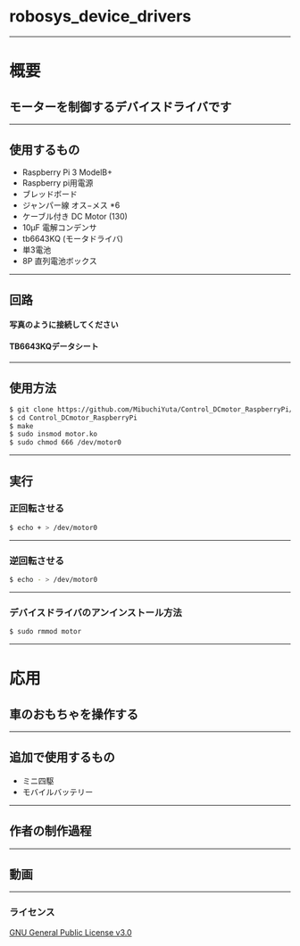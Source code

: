# robosys_device_drivers
---
# 概要
##  モーターを制御するデバイスドライバです  
---
## 使用するもの
- Raspberry Pi 3 ModelB+
- Raspberry pi用電源
- ブレッドボード  
- ジャンパー線 オス−メス *6  
- ケーブル付き DC Motor (130)
- 10μF 電解コンデンサ
- tb6643KQ (モータドライバ)
- 単3電池
- 8P 直列電池ボックス
---
## 回路
#### 写真のように接続してください
#### TB6643KQデータシート
---
## 使用方法  
```sh
$ git clone https://github.com/MibuchiYuta/Control_DCmotor_RaspberryPi/
$ cd Control_DCmotor_RaspberryPi
$ make  
$ sudo insmod motor.ko  
$ sudo chmod 666 /dev/motor0  
```
---
## 実行
### 正回転させる  
```sh
$ echo + > /dev/motor0  
```
---
### 逆回転させる

```sh
$ echo - > /dev/motor0
```
---
### デバイスドライバのアンインストール方法
```sh
$ sudo rmmod motor
  ```   
---
# 応用
##  車のおもちゃを操作する
---
## 追加で使用するもの
- ミニ四駆
- モバイルバッテリー
---
## 作者の制作過程
---
## 動画
---
  
### ライセンス
[GNU General Public License v3.0](https://github.com/MibuchiYuta/Control_DCmotor_RaspberryPi/blob/master/COPYING)

